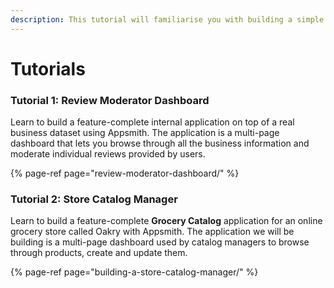 ```yaml
---
description: This tutorial will familiarise you with building a simple app on Appsmith
---
```


# Tutorials

### Tutorial 1: Review Moderator Dashboard

Learn to build a feature-complete internal application on top of a real business dataset using Appsmith. The application is a multi-page dashboard that lets you browse through all the business information and moderate individual reviews provided by users.

{% page-ref page="review-moderator-dashboard/" %}

### Tutorial 2: Store Catalog Manager

 Learn to build a feature-complete **Grocery Catalog** application for an online grocery store called Oakry with Appsmith. The application we will be building is a multi-page dashboard used by catalog managers to browse through products, create and update them.

{% page-ref page="building-a-store-catalog-manager/" %}

